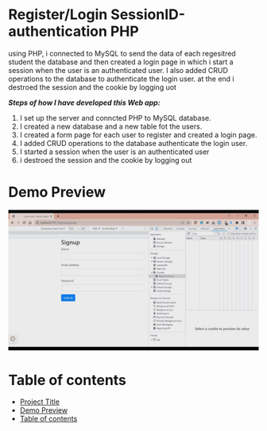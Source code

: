# Register/Login SessionID-authentication PHP
using PHP, i connected to MySQL to send the data of each regesitred student the database and then created a login page in which i start a session when the user is an authenticated user. I also added CRUD operations to the database to authenticate the login user. at the end i destroed the session and the cookie by logging uot



***Steps of how I have developed this Web app:***
1. I set up the server and conncted PHP to MySQL database.
2. I created a new database and a new table fot the users.
3. I created a form page for each user to register and created a login page.
4. I added CRUD operations to the database authenticate the login user.
5. I started a session when the user is an authenticated user
6. i destroed the session and the cookie by logging out

# Demo Preview
![register-web-app.gif](./Demo/register.gif)
# Table of contents
- [Project Title](#register_login_sessionid_authentication_php)
- [Demo Preview](#demo-preview)
- [Table of contents](#table-of-contents)
